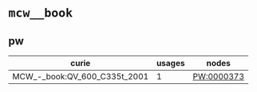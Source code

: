# `mcw__book`

## pw

| curie                        |   usages | nodes                                                   |
|------------------------------|----------|---------------------------------------------------------|
| MCW_-_book:QV_600_C335t_2001 |        1 | [PW:0000373](http://purl.obolibrary.org/obo/PW_0000373) |

